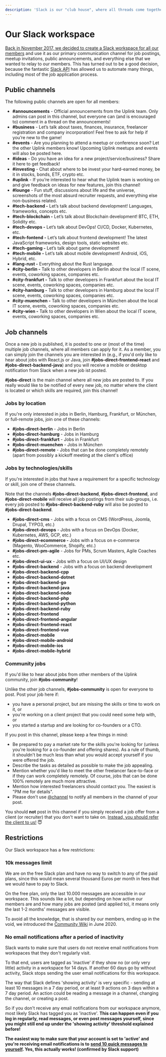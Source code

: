 ```yaml
---
description: 'Slack is our "club house", where all threads come together.'
---
```


# Our Slack workspace

[Back in November 2017, we decided to create a Slack workspace for all our members](https://medium.com/uplink-it-freelancer-network/lets-move-to-slack-86558368e6d8) and use it as our primary communication channel for job postings, meetup invitations, public announcements, and everything else that we wanted to relay to our members. This has turned out to be a good decision, because the fantastic [Slack API](https://api.slack.com/) has allowed us to automate many things, including most of the job application process.

## Public channels

The following public channels are open for all members:

* **\#announcements** - Official announcements from the Uplink team. Only admins can post in this channel, but everyone can \(and is encouraged to\) comment in a thread on the announcements!
* **\#business** - Let’s talk about taxes, finances, insurance, freelancer registration and company incorporation! Feel free to ask for help if you’re new to the game!
* **\#events** - Are you planning to attend a meetup or conference soon? Let the other Uplink members know! Upcoming Uplink meetups and events will also be posted here.
* **\#ideas** - Do you have an idea for a new project/service/business? Share it here to get feedback!
* **\#investing** - Chat about where to be invest your hard-earned money, be it in stocks, bonds, ETF, crypto etc.
* **\#uplink** - If you’re interested to hear what the Uplink team is working on and give feedback on ideas for new features, join this channel!
* **\#lounge** - Fun stuff, discussions about life and the universe, screenshots of the most absurd recruiter requests, and everything else non-business related.
* **\#tech-backend -** Let’s talk about backend development! Languages, frameworks, concepts etc.
* **\#tech-blockchain -** Let’s talk about Blockchain development! BTC, ETH, Solidity etc.
* **\#tech-devops -** Let’s talk about DevOps! CI/CD, Docker, Kubernetes, etc.
* **\#tech-fontend -** Let’s talk about frontend development! The latest JavaScript frameworks, design tools, static websites etc.
* **\#tech-gaming -** Let’s talk about game development!
* **\#tech-mobile -** Let’s talk about mobile development! Android, iOS, Hybrid, etc.
* **\#lang-rust -** Everything about the Rust language.
* **\#city-berlin -** Talk to other developers in Berlin about the local IT scene, events, coworking spaces, companies etc.
* **\#city-frankfurt -** Talk to other developers in Frankfurt about the local IT scene, events, coworking spaces, companies etc.
* **\#city-hamburg -** Talk to other developers in Hamburg about the local IT scene, events, coworking spaces, companies etc.
* **\#city-muenchen -** Talk to other developers in München about the local IT scene, events, coworking spaces, companies etc.
* **\#city-wien -** Talk to other developers in Wien about the local IT scene, events, coworking spaces, companies etc.

## Job channels

Once a new job is published, it is posted to one or \(most of the time\) multiple job channels, where all members can apply for it. As a member, you can simply join the channels you are interested in \(e.g., if you'd only like to hear about jobs with React.js or Java, join **\#jobs-direct-frontend-react** and **\#jobs-direct-backend-java**\) and you will receive a mobile or desktop notification from Slack when a new job ist posted.

**\#jobs-direct** is the main channel where all new jobs are posted to. If you really would like to be notified of every new job, no matter where the client is located or which skills are required, join this channel!

### Jobs by location

If you're only interested in jobs in Berlin, Hamburg, Frankfurt, or München, or full-remote jobs, join one of these channels:

* **\#jobs-direct-berlin** - Jobs in Berlin
* **\#jobs-direct-hamburg** - Jobs in Hamburg
* **\#jobs-direct-frankfurt** - Jobs in Frankfurt
* **\#jobs-direct-muenchen** - Jobs in München
* **\#jobs-direct-remote** - Jobs that can be done completely remotely \(apart from possibly a kickoff meeting at the client's office\)

### Jobs by technologies/skills

If you're interested in jobs that have a requirement for a specific technology or skill, join one of these channels.

Note that the channels **\#jobs-direct-backend**, **\#jobs-direct-frontend**, and **\#jobs-direct-mobile** will receive all job postings from their sub-groups, i.e. every job posted to **\#jobs-direct-backend-ruby** will also be posted to **\#jobs-direct-backend**.

* **\#jobs-direct-cms** - Jobs with a focus on CMS \(WordPress, Joomla, Drupal, TYPO3, etc.\)
* **\#jobs-direct-devops** - Jobs with a focus on DevOps \(Docker, Kubernetes, AWS, GCP, etc.\)
* **\#jobs-direct-ecommerce -** Jobs with a focus on e-commerce \(Magento, WooCommerce, Shopify, etc.\)
* **\#jobs-direct-pm-agile** - Jobs for PMs, Scrum Masters, Agile Coaches etc.
* **\#jobs-direct-ui-ux** - Jobs with a focus on UI/UX design
* **\#jobs-direct-backend** - Jobs with a focus on backend development
* **\#jobs-direct-backend-cpp**
* **\#jobs-direct-backend-dotnet**
* **\#jobs-direct-backend-go**
* **\#jobs-direct-backend-java**
* **\#jobs-direct-backend-node**
* **\#jobs-direct-backend-php**
* **\#jobs-direct-backend-python**
* **\#jobs-direct-backend-ruby**
* **\#jobs-direct-frontend**
* **\#jobs-direct-frontend-angular**
* **\#jobs-direct-frontend-react**
* **\#jobs-direct-frontend-vue**
* **\#jobs-direct-mobile**
* **\#jobs-direct-mobile-android**
* **\#jobs-direct-mobile-ios**
* **\#jobs-direct-mobile-hybrid**

### **Community jobs**

If you'd like to hear about jobs from other members of the Uplink community, join **\#jobs-community**!

Unlike the other job channels, **\#jobs-community** is open for everyone to post. Post your job here if:

* you have a personal project, but are missing the skills or time to work on it, or
* you're working on a client project that you could need some help with, or
* you started a startup and are looking for co-founders or a CTO.

If you post in this channel, please keep a few things in mind:

* Be prepared to pay a market rate for the skills you're looking for \(unless you're looking for a co-founder and offering shares\). As a rule of thumb, it shouldn't be much less than what you would accept yourself if you were offered the job.
* Describe the tasks as detailed as possible to make the job appealing.
* Mention whether you'd like to meet the other freelancer face-to-face or if they can work completely remotely. Of course, jobs that can be done 100% remotely are much more attractive.
* Mention how interested freelancers should contact you. The easiest is "PM me for details".
* Please don't use [@channel](https://slack.com/intl/de-de/help/articles/202009646-Notify-a-channel-or-workspace) to notify all members in the channel of your post.

You should **not** post in this channel if you simply received a job offer from a client \(or recruiter\) that you don't want to take on. [Instead, you should refer the client to us!](https://kb.uplink.tech/freelancers/referring-a-client) 😇

## Restrictions

Our Slack workspace has a few restrictions:

### 10k messages limit

We are on the free Slack plan and have no way to switch to any of the paid plans, since this would mean several thousand Euros per month in fees that we would have to pay to Slack.

On the free plan, only the last 10.000 messages are accessible in our workspace. This sounds like a lot, but depending on how active our members are and how many jobs are posted \(and applied to\), it means only the last 1-2 months' messages are visible.

To avoid all the knowledge, that is shared by our members, ending up in the void, we introduced the [Community Wiki](https://kb.uplink.tech/freelancers/community-wiki) in June 2020.

### No email notifications after a period of inactivity

Slack wants to make sure that users do not receive email notifications from workspaces that they don't regularly visit.

To that end, users are tagged as 'inactive' if they show no \(or only very little\) activity in a workspace for 14 days. If another 60 days go by without activity, Slack stops sending the user email notifications for this workspace.

The way that Slack defines 'showing activity' is very specific - sending at least 10 messages in a 7 day period, or at least 9 actions on 3 days within a 7 day period. An action could be reading a message in a channel, changing the channel, or creating a post.

So if you don't receive any email notifications from our workspace anymore, most likely Slack has tagged you as 'inactive'. **This can happen even if you log in regularly, read messages, or even post messages yourself, since you might still end up under the 'showing activity' threshold explained before!**

**The easiest way to make sure that your account is set to 'active' and you're receiving email notifications is to** [**send 10 quick messages to yourself**](https://slack.com/help/articles/219899267-Save-notes-and-files-in-your-personal-DM)**. Yes, this actually works! \(confirmed by Slack support\)**

